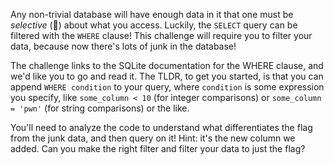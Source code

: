 Any non-trivial database will have enough data in it that one must be _selective_ (🥁) about what you access.
Luckily, the `SELECT` query can be filtered with the `WHERE` clause!
This challenge will require you to filter your data, because now there's lots of junk in the database!

The challenge links to the SQLite documentation for the WHERE clause, and we'd like you to go and read it.
The TLDR, to get you started, is that you can append `WHERE condition` to your query, where `condition` is some expression you specify, like `some_column < 10` (for integer comparisons) or `some_column = 'pwn'` (for string comparisons) or the like.

You'll need to analyze the code to understand what differentiates the flag from the junk data, and then query on it!
Hint: it's the new column we added.
Can you make the right filter and filter your data to just the flag?